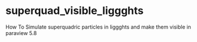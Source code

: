 # superquad_visible_liggghts
How To Simulate superquadric particles in liggghts and make them visible in paraview 5.8
